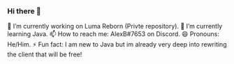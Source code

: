 ### Hi there 👋

🔭 I’m currently working on Luma Reborn (Privte repository).
🌱 I’m currently learning Java.
📫 How to reach me: AlexB#7653 on Discord.
😄 Pronouns: He/Him.
⚡ Fun fact: I am new to Java but im already very deep into rewriting the client that will be free!

<!--
**AlexBartles/AlexBartles** is a ✨ _special_ ✨ repository because its `README.md` (this file) appears on your GitHub profile.

Here are some ideas to get you started:

- 🔭 I’m currently working on ...
- 🌱 I’m currently learning ...
- 👯 I’m looking to collaborate on ...
- 🤔 I’m looking for help with ...
- 💬 Ask me about ...
- 📫 How to reach me: ...
- 😄 Pronouns: ...
- ⚡ Fun fact: ...
-->
